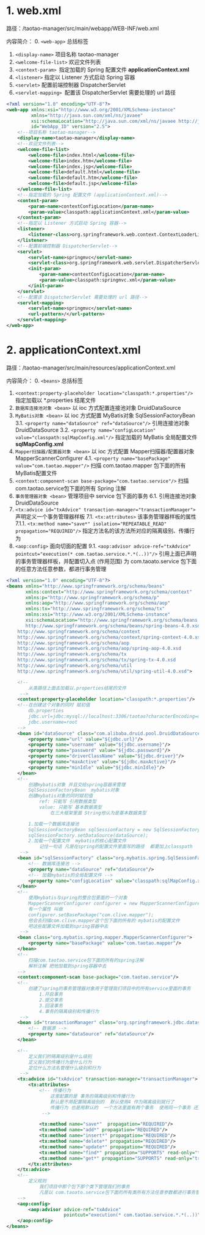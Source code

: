# 1. web.xml

路径：/taotao-manager/src/main/webapp/WEB-INF/web.xml

内容简介：
0. `<web-app>` 总括标签
1. `<display-name>` 项目名称 taotao-manager
2.  `<welcome-file-list>` 欢迎文件列表
3. `<context-param> `指定加载的 Spring 配置文件 **applicationContext.xml**
4. `<listener>` 指定以 Listener 方式启动 Spring 容器
5. `<servlet>` 配置前端控制器 DispatcherServlet
6. `<servlet-mapping> `配置该 DispatcherServlet 需要处理的 url 路径
```xml
<?xml version="1.0" encoding="UTF-8"?>
<web-app xmlns:xsi="http://www.w3.org/2001/XMLSchema-instance"
         xmlns="http://java.sun.com/xml/ns/javaee"
         xsi:schemaLocation="http://java.sun.com/xml/ns/javaee http://java.sun.com/xml/ns/javaee/web-app_2_5.xsd"
         id="WebApp_ID" version="2.5">
    <!--项目名称 taotao-manager-->
    <display-name>taotao-manager</display-name>
    <!--欢迎文件列表-->
    <welcome-file-list>
        <welcome-file>index.html</welcome-file>
        <welcome-file>index.htm</welcome-file>
        <welcome-file>index.jsp</welcome-file>
        <welcome-file>default.html</welcome-file>
        <welcome-file>default.htm</welcome-file>
        <welcome-file>default.jsp</welcome-file>
    </welcome-file-list>
    <!--指定加载的 Spring 配置文件 (applicationContext.xml)-->
    <context-param>
        <param-name>contextConfigLocation</param-name>
        <param-value>classpath:applicationContext.xml</param-value>
    </context-param>
    <!--指定以 Listener 方式启动 Spring 容器-->
    <listener>
        <listener-class>org.springframework.web.context.ContextLoaderListener</listener-class>
    </listener>
    <!--配置前端控制器 DispatcherServlet-->
    <servlet>
        <servlet-name>springmvc</servlet-name>
        <servlet-class>org.springframework.web.servlet.DispatcherServlet</servlet-class>
        <init-param>
            <param-name>contextConfigLocation</param-name>
            <param-value>classpath:springmvc.xml</param-value>
        </init-param>
    </servlet>
    <!--配置该 DispatcherServlet 需要处理的 url 路径-->
    <servlet-mapping>
        <servlet-name>springmvc</servlet-name>
        <url-pattern>/</url-pattern>
    </servlet-mapping>
</web-app>
```

# 2. applicationContext.xml

路径：/taotao-manager/src/main/resources/applicationContext.xml

内容简介：
0. `<beans>` 总括标签
1. `<context:property-placeholder location="classpath:*.properties"/>` 指定加载以 *.properties 结尾文件
2. `数据库连接池对象 <bean>` 以 ioc 方式配置连接池对象 DruidDataSource
3. `MyBatis对象 <bean>` 以 ioc 方式配置 MyBatis对象 SqlSessionFactoryBean
    3.1. `<property name="dataSource" ref="dataSource"/>` 引用连接池对象 DruidDataSource
    3.2. `<property name="configLocation" value="classpath:sqlMapConfig.xml"/>` 指定加载的 MyBatis 全局配置文件 **sqlMapConfig.xml**
4. `Mapper扫描器/配置器对象 <bean>` 以 ioc 方式配置 Mapper扫描器/配置器对象 MapperScannerConfigurer
    4.1. `<property name="basePackage" value="com.taotao.mapper"/>` 扫描 com.taotao.mapper 包下面的所有 MyBatis配置文件
5. `<context:component-scan base-package="com.taotao.service"/>` 扫描com.taotao.service包下面的所有 Spring 注解
6. `事务管理器对象 <bean>` 管理项目中 service 包下面的事务
    6.1. <property name="dataSource" ref="dataSource"/> 引用连接池对象 DruidDataSource
7. `<tx:advice id="txAdvice" transaction-manager="transactionManager">` 声明定义一个事务管理器样板
	7.1. `<tx:attributes>` 该事务管理器样板的属性
	​	7.1.1. `<tx:method name="save*" isolation="REPEATABLE_READ" propagation="REQUIRED"/>` 指定方法名的该方法所对应的隔离级别、传播行为
9. `<aop:config>` 面向切面的配置
	9.1. `<aop:advisor advice-ref="txAdvice" pointcut="execution(* com.taotao.service.*.*(..))"/>` 引用上面已声明的事务管理器样板，并配置切入点 (作用范围) 为 com.taoato.service 包下面的任意方法任意参数，都进行事务管理

```xml
<?xml version="1.0" encoding="UTF-8"?>
<beans xmlns="http://www.springframework.org/schema/beans"
       xmlns:context="http://www.springframework.org/schema/context"
       xmlns:p="http://www.springframework.org/schema/p"
       xmlns:aop="http://www.springframework.org/schema/aop"
       xmlns:tx="http://www.springframework.org/schema/tx"
       xmlns:xsi="http://www.w3.org/2001/XMLSchema-instance"
       xsi:schemaLocation="http://www.springframework.org/schema/beans
       http://www.springframework.org/schema/beans/spring-beans-4.0.xsd
	http://www.springframework.org/schema/context
	http://www.springframework.org/schema/context/spring-context-4.0.xsd
	http://www.springframework.org/schema/aop
	http://www.springframework.org/schema/aop/spring-aop-4.0.xsd
	http://www.springframework.org/schema/tx
	http://www.springframework.org/schema/tx/spring-tx-4.0.xsd
	http://www.springframework.org/schema/util
	http://www.springframework.org/schema/util/spring-util-4.0.xsd">

    <!--
        从类路径上面去加载以.properties结尾的文件
     -->
    <context:property-placeholder location="classpath:*.properties"/>
    <!--在创建这个对象的同时 赋初值
        db.properties
        jdbc.url=jdbc:mysql://localhost:3306/taotao?characterEncoding=utf-8
        jdbc.username=root
    -->
    <bean id="dataSource" class="com.alibaba.druid.pool.DruidDataSource" destroy-method="close">
        <property name="url" value="${jdbc.url}"/>
        <property name="username" value="${jdbc.username}"/>
        <property name="password" value="${jdbc.password}"/>
        <property name="driverClassName" value="${jdbc.driver}"/>
        <property name="maxActive" value="${jdbc.maxActive}"/>
        <property name="minIdle" value="${jdbc.minIdle}"/>
    </bean>
    <!--
        创建mybatis对象 并且交给spring容器来管理
        SqlSessionFactoryBean  mybatis对象
        创建mybatis对象的同时赋初值
            ref: 只能写 引用数据类型
            value: 只能写 基本数据类型
                在三大框架里面 String他认为是基本数据类型

        1.加载一个数据库连接池
        SqlSessionFactoryBean sqlSessionFactory = new SqlSessionFactoryBean();
        sqlSessionFactory.setDataSource(dataSource);
        2.加载一个配置文件  mybatis的核心配置文件
            记住一句话 凡是在spring的配置文件里面写的路径  都要加上classpath
     -->
    <bean id="sqlSessionFactory" class="org.mybatis.spring.SqlSessionFactoryBean">
        <!-- 数据库连接池 -->
        <property name="dataSource" ref="dataSource"/>
        <!-- 加载mybatis的全局配置文件 -->
        <property name="configLocation" value="classpath:sqlMapConfig.xml"/>
    </bean>
    <!--
        使用mybatis与spring的整合包里面的一个对象
        MapperScannerConfigurer configurer = new MapperScannerConfigurer();
        有一个属性 叫做
        configurer.setBasePackage("com.clive.mapper");
        他会去扫描com.clive.mapper这个包下面的所有的 mybatis的配置文件
        吧这些配置文件加载到spring容器中去
     -->
    <bean class="org.mybatis.spring.mapper.MapperScannerConfigurer">
        <property name="basePackage" value="com.taotao.mapper"/>
    </bean>
    <!--
        扫描com.taotao.service包下面的所有的spring注解
        解析注解 把他加载到spring容器中去
    -->
    <context:component-scan base-package="com.taotao.service"/>
    <!--
        创建了spring的事务管理器对象用于管理我们项目中的所有service里面的事务
            1.开启事务
            2.提交事务
            3.回滚事务
            4.事务的隔离级别和传播行为
     -->
    <bean id="transactionManager" class="org.springframework.jdbc.datasource.DataSourceTransactionManager">
        <!-- 数据源 -->
        <property name="dataSource" ref="dataSource"/>
    </bean>

    <!--
        定义我们的隔离级别是什么级别
        定义我们的传播行为是什么行为
        定位什么方法名管理什么级别和行为
     -->
    <tx:advice id="txAdvice" transaction-manager="transactionManager">
        <tx:attributes>
            <!-- 传播行为
                这里配置的是 事务的隔离级别和传播行为
                默认是不用配置隔离级别的  默认使用4 作为隔离级别就行了
                传播行为 也是用默认的  一个方法里面有两个事务  使用同一个事务 还是分开使用
             -->

            <tx:method name="save*"  propagation="REQUIRED"/>
            <tx:method name="add*" propagation="REQUIRED"/>
            <tx:method name="insert*" propagation="REQUIRED"/>
            <tx:method name="delete*" propagation="REQUIRED"/>
            <tx:method name="update*" propagation="REQUIRED"/>
            <tx:method name="find*" propagation="SUPPORTS" read-only="true"/>
            <tx:method name="get*" propagation="SUPPORTS" read-only="true"/>
        </tx:attributes>
    </tx:advice>
    <!--
        定义规则
            我们项目中那个包下那个类下管理我们的事务
            凡是以 com.taoato.service包下面的所有类所有方法任意参数都进行事务管理
    -->
    <aop:config>
        <aop:advisor advice-ref="txAdvice"
                     pointcut="execution(* com.taotao.service.*.*(..))"/>
    </aop:config>
</beans>
```


